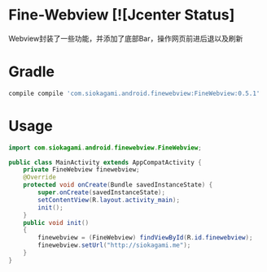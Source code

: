 # Fine-Webview [![Jcenter Status]
Webview封装了一些功能，并添加了底部Bar，操作网页前进后退以及刷新 
# Gradle
```groovy
compile compile 'com.siokagami.android.finewebview:FineWebview:0.5.1'
```
# Usage
```java
import com.siokagami.android.finewebview.FineWebview;

public class MainActivity extends AppCompatActivity {
    private FineWebview finewebview;
    @Override
    protected void onCreate(Bundle savedInstanceState) {
        super.onCreate(savedInstanceState);
        setContentView(R.layout.activity_main);
        init();
    }
    public void init()
    {
        finewebview = (FineWebview) findViewById(R.id.finewebview);
        finewebview.setUrl("http://siokagami.me");
    }
}
```